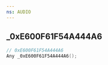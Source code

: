 ```yaml
---
ns: AUDIO
---
```

## _0xE600F61F54A444A6

```c
// 0xE600F61F54A444A6
Any _0xE600F61F54A444A6();
```

